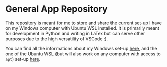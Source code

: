 # General App Repository

This repository is meant for me to store and share the current set-up I have on my Windows computer with Ubuntu WSL installed. 
It is primarily meant for development in Python and writing in LaTex but can serve other purposes due to the high versatility of VSCode :). 

You can find all the informations about my Windows set-up [here](./windows/apps.md), and the one of the Ubuntu WSL (but will also work on any computer with access to `apt`) set-up [here](./ubuntu/apps.md).